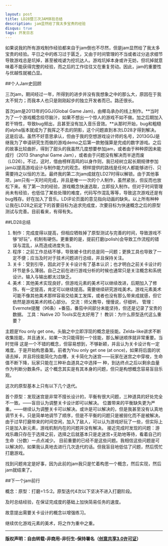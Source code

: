 ```yaml
---

layout: post
title: LD28暨三次JAM体验总结
description: jam显然给了我太多宝贵的经验
disqus: true
tags: 开发日志
---
```

如果说我的所有游戏制作经验都来自于jam倒也不尽然，但是jam显然给了我太多宝贵的经验。平日之中的练习过于匮乏，又由于时间管理的不当或者过分追求细节导致游戏总是坑掉，甚至被戏谑为挖坑达人。游戏坑掉本身或许无妨，但坑掉就意味着不能获得完整的经验，而之后的工作往往又在重复劳动。因此，jam的重要性与优越性就被凸显。

##个人Jam史回顾

三次jam，期间经过一年，所得到的进步并没有我想象之中的那么大，原因在于我太不努力；而我本人也只是刚刚起步的独立开发者而已。路还很长。

首次jam是2013年的GGJ(Global Game Jam)，由椰岛承办的线上制作。**当时为了一个游戏概念绞尽脑汁，如果不想出一个惊人的游戏不如不做。加之后期加入若干特性，导致bug频出，且甚至没有加入音乐音效。**从那时开始，bug和粗糙的alpha版本就成为了我挥之不去的阴影，这个问题直到本次LD28才得到解决。这是后话。虽然不好意思承认，但由于我的空想游戏设计师的名号，2013GGJ是继我为了申请研究生而做的游戏demo之后第一款勉强算是完成的数字游戏。之后的故事比较曲折，得到了甜头的我虽然几度想要参加jam，或者由于种种原因未能成行（2013 Shanghai Game Jam），或者由于问题没有解决而半途而废（LD26）。不过，这时，借由榜样高鸣的以身作则，我已经树立起长期规律参加jam以提高游戏设计与制作能力的观念。榜样提供的路线是任何人都能够进行、只需要持之以恒的方法。最终我的第二次jam成就在LD27时得以解锁。由于其他事项，jam只有一天时间完成，并且是唯一一次的个人制作，虽然紧张，但反而也放松下来。有了第一次的经验，游戏概念快速选取，立即投入制作。但对于时间管理尚未有经验，也低估了某些处理的难度，代码写作混乱等等，导致这次游戏还是有bug残存。好在加入了音乐。LD评论页面的意见指向动画的缺失。以上所有种种让我在LD28之前定下的首要目标为追求完成度，次要目标为快速概念之后的原型测试与完善。目前看来，有得有失。

##LD28总结

1. 制作：完成度得以提高，但相应牺牲掉了原型测试与完善的时间，导致游戏不够“好玩”，机制有硬伤。更重要的是，提前打磨(polish)会导致工作流程的错误与混乱，从而造成进度失当。
2. 程序：之前工作总结不够，导致被卡住的总是同一问题；更换工具也导致了一定不便；应当及时对于技术问题进行总结，并且保持关注。
3. 关卡：受到引导，因此对于关卡设计有了基本认识；也才明白之前关卡设计的环节是多么薄弱。自己之前在进行游戏分析的时候也通常只是关注概念和系统设计。输入与输出都太过缺乏。
4. 美术：其他美术实现良好，但游戏元素的美术可以继续改进，后期加入了修饰，有一定提高，肯定可以继续提高。需要继续研究游戏美术。游戏元素美术可能不像其他美术那样容易交给美工发挥，或者也没有那么带来成就感，但它依然是游戏美术的核心部分。
交流：师父教导，慢慢说，仔细听。
管理：Evernote提醒（96条）+番茄，番茄中间部分未能坚持，但还是记录了宝贵的数据。
工具：Native 2D Tools实在太好用了！
教训：为什么原型迭代这么重要？

主题是You only get one。头脑之中立即浮现的概念是技能。Zelda-like讲求不断收集技能，并且通关。如果一次只能得到一个技能，那么解谜顺序就非常重要。当时觉得 这是一个不错的概念，但容易想到，不够新颖，并且认为关卡设计有一定难度。于是开始构思备案。前者为You only get one (at once)，如果将后面的状语去掉，并且将技能简化为血槽，关卡简化为迷宫——玩家在迷宫之中穿梭，生命值不断下降，玩家只能在三种补血道具之中选择一 种，到达终点之后以剩余血量作为判断分数条件。这个概念其实是有其本身的问题，但只是构想概念容易盲目乐观。

这次的原型基本上只有以下几个迭代。

首个原型：发现迷宫是非常不擅长设计的，平衡有很大问题，三种道具的好处完全不一致。——盲目认为调整关卡设计即可以解决。
位置带来的平衡缺失更为严重。——继续认为调整关卡可以解决。或许是可以解决的，但是我甚至没有认真地调节关卡。只是简单地调节了顺序，但是不平衡的问题只是被弱化而不是被解决。
由于过早打磨带来的时间空闲，加入了敌人，可以认为游戏好玩了一些，但实际上只是加入新元素，游戏机制内在的问题并没有解决。
接近完成时发现的问题：游戏乐趣只存在于选择之前，选择之后就基本只是走迷宫+无助地等待，看着自己的生命（分数）一点点减少。
目前重要的已经不是这些问题。我相信这些问题是可以解决的，如果我认真地去进行几次迭代的话。但我盲目地低估了问题，然后慌忙打磨游戏。

找到问题肯定是好事，因为此前的jam我只是忙着构思一个概念，然后实现，然后jam就结束了。

##下一个jam前行

概念：原型：打磨=1:5:2。原型迭代4次以下坚决不进入打磨阶段。

及时总结经验，在保证完成度的基础上加快简易任务的速度。

故意提出需要关卡设计的概念以增强练习。

继续优化游戏元素的美术，将之作为重中之重。

---
**版权声明：自由转载-非商用-非衍生-保持署名（[创意共享3.0许可证](https://creativecommons.org/licenses/by-nc-nd/3.0/deed.zh)）**